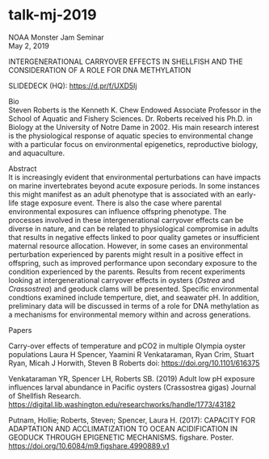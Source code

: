 # talk-mj-2019
NOAA Monster Jam Seminar    
May 2, 2019   


INTERGENERATIONAL CARRYOVER EFFECTS IN SHELLFISH AND THE CONSIDERATION OF A ROLE FOR DNA METHYLATION


SLIDEDECK (HQ): https://d.pr/f/UXD5Ij


Bio     
Steven Roberts is the Kenneth K. Chew Endowed Associate Professor in the School of Aquatic and Fishery Sciences. Dr. Roberts received his Ph.D. in Biology at the University of Notre Dame in 2002. His main research interest is the physiological response of aquatic species to environmental change with a particular focus on environmental epigenetics, reproductive biology, and aquaculture.


Abstract     
	It is increasingly evident that environmental perturbations can have impacts on marine invertebrates beyond acute exposure periods. In some instances this might manifest as an adult phenotype that is associated with an early-life stage exposure event. There is also the case where parental environmental exposures can influence offspring phenotype. The processes involved in these intergenerational carryover effects can be diverse in nature, and can be related to physiological compromise in adults that results in negative effects linked to poor quality gametes or insufficient maternal resource allocation. However, in some cases an environmental perturbation experienced by parents might result in a positive effect in offspring, such as improved performance upon secondary exposure to the condition experienced by the parents. Results from recent experiments looking at intergenerational carryover effects in oysters (_Ostrea_ and _Crassostrea_) and geoduck clams will be presented. Specific environmental condtions examined include temperture, diet, and seawater pH. In addition, preliminary data will be discussed in terms of a role for DNA methylation as a mechanisms for environmental memory within and across generations. 



Papers      

Carry-over effects of temperature and pCO2 in multiple Olympia oyster populations
Laura H Spencer, Yaamini R Venkataraman, Ryan Crim, Stuart Ryan, Micah J Horwith, Steven B Roberts
doi: https://doi.org/10.1101/616375

Venkataraman YR, Spencer LH, Roberts SB. (2019) Adult low pH exposure influences larval abundance in Pacific oysters (Crassostrea gigas) Journal of Shellfish Research.      
https://digital.lib.washington.edu/researchworks/handle/1773/43182

Putnam, Hollie; Roberts, Steven; Spencer, Laura H. (2017): CAPACITY FOR ADAPTATION AND ACCLIMATIZATION TO OCEAN ACIDIFICATION IN GEODUCK THROUGH EPIGENETIC MECHANISMS. figshare. Poster. https://doi.org/10.6084/m9.figshare.4990889.v1